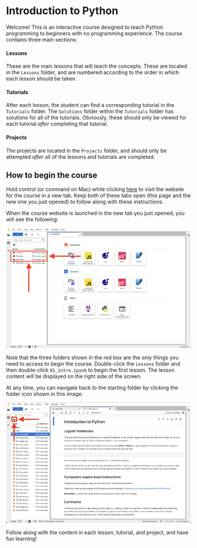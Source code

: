 # Introduction to Python

Welcome! This is an interactive course designed to teach Python programming to beginners with no programming experience. The course contains three main sections:

#### Lessons

These are the main lessons that will teach the concepts. These are located in the `Lessons` folder, and are numbered according to the order in which each lesson should be taken.

#### Tutorials

After each lesson, the student can find a corresponding tutorial in the `Tutorials` folder. The `Solutions` folder within the `Tutorials` folder has solutions for all of the tutorials. Obviously, these should only be viewed for each tutorial _after_ completing that tutorial.

#### Projects

The projects are located in the `Projects` folder, and should only be attempted _after_ all of the lessons and tutorials are completed.

## How to begin the course

Hold control (or command on Mac) while clicking [here](https://bdavis222.github.io/python-course) to visit the website for the course in a new tab. Keep both of these tabs open (this page and the new one you just opened) to follow along with these instructions.

When the course website is launched in the new tab you just opened, you will see the following:

![](https://github.com/bdavis222/python-course/blob/main/images/folders.png)

Note that the three folders shown in the red box are the only things you need to access to begin the course. Double-click the `Lessons` folder and then double-click `01_intro.ipynb` to begin the first lesson. The lesson content will be displayed on the right side of the screen.

At any time, you can navigate back to the starting folder by clicking the folder icon shown in this image:

![](https://github.com/bdavis222/python-course/blob/main/images/back.png)

Follow along with the content in each lesson, tutorial, and project, and have fun learning!
